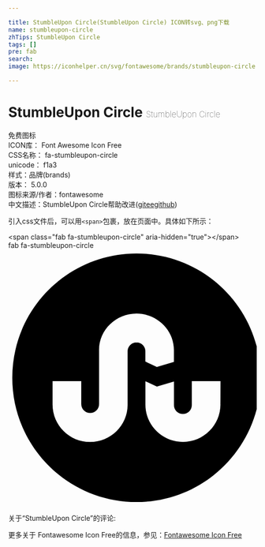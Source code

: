 ```yaml
---

title: StumbleUpon Circle(StumbleUpon Circle) ICON转svg、png下载
name: stumbleupon-circle
zhTips: StumbleUpon Circle
tags: []
pre: fab
search: 
image: https://iconhelper.cn/svg/fontawesome/brands/stumbleupon-circle.svg

---
```


# StumbleUpon Circle  <small style="font-size: 60%;font-weight: 100">StumbleUpon Circle</small>


<div class="detail-page">
<p>
<span><span class="badge-success badge">免费图标</span> </span>
<br/>
<span>
ICON库：
<span class="badge-secondary badge">Font Awesome Icon Free</span> 
</span>
<br/>
<span>
CSS名称：
<span class="badge-secondary badge">fa-stumbleupon-circle</span> 
</span>
<br/>
<span>
unicode：
<span class="badge-secondary badge">f1a3</span> 
<copy-btn content='f1a3' btn-title=""></copy-btn>
<copy-btn :content='String.fromCodePoint(parseInt("f1a3", 16))' btn-title="复制U"></copy-btn>
</span><br/><span>样式：<span class="badge-light badge">品牌(brands)</span></span>
<br/>
<span>
版本：
<span class="badge-secondary badge">5.0.0</span> 
</span>
<br/>
<span>图标来源/作者：<span class="badge-light badge">fontawesome</span></span> 
<br/>
<span class="zh-detail">中文描述：<span class="badge-primary badge">StumbleUpon Circle</span><span class="help-link"><span>帮助改进</span>(<a href="https://gitee.com/liuwave/icon-helper/edit/master/json/fontawesome/brands/stumbleupon-circle.json" target="_blank" rel="noopener noreferrer">gitee</a><a href="https://github.com/liuwave/icon-helper/edit/master/json/fontawesome/brands/stumbleupon-circle.json" target="_blank" rel="noopener noreferrer">github</a></span>)</span><br/>
</p>
</div>
<div class="alert alert-dark">
  <i class="fab fa-stumbleupon-circle fa-xs"></i>
  <i class="fab fa-stumbleupon-circle fa-sm"></i>
  <i class="fab fa-stumbleupon-circle fa-lg"></i>
  <i class="fab fa-stumbleupon-circle fa-2x"></i>
  <i class="fab fa-stumbleupon-circle fa-3x"></i>
  <i class="fab fa-stumbleupon-circle fa-5x"></i>
  <i class="fab fa-stumbleupon-circle fa-7x"></i>
</div>
<div>
  <p>引入css文件后，可以用<code>&lt;span&gt;</code>包裹，放在页面中。具体如下所示：    
  </p>
  <div class="alert alert-primary" style="font-size: 14px">
    &lt;span class="fab fa-stumbleupon-circle" aria-hidden="true"&gt;&lt;/span&gt;
    <copy-btn content='<span class="fab fa-stumbleupon-circle" aria-hidden="true"></span>'></copy-btn>
  </div>
  <div class="alert alert-secondary">
    <i class="fab fa-stumbleupon-circle"
    style="font-size: 24px"
    aria-hidden="true"></i> fab fa-stumbleupon-circle
    <copy-btn content="fab fa-stumbleupon-circle" btn-title="复制图标名称"></copy-btn>
  </div>
</div>
<div id="svg" class="svg-wrap">
<svg xmlns="http://www.w3.org/2000/svg" viewBox="0 0 496 512"><path d="M256 8C119 8 8 119 8 256s111 248 248 248 248-111 248-248S393 8 256 8zm0 177.5c-9.8 0-17.8 8-17.8 17.8v106.9c0 40.9-33.9 73.9-74.9 73.9-41.4 0-74.9-33.5-74.9-74.9v-46.5h57.3v45.8c0 10 8 17.8 17.8 17.8s17.8-7.9 17.8-17.8V200.1c0-40 34.2-72.1 74.7-72.1 40.7 0 74.7 32.3 74.7 72.6v23.7l-34.1 10.1-22.9-10.7v-20.6c.1-9.6-7.9-17.6-17.7-17.6zm167.6 123.6c0 41.4-33.5 74.9-74.9 74.9-41.2 0-74.9-33.2-74.9-74.2V263l22.9 10.7 34.1-10.1v47.1c0 9.8 8 17.6 17.8 17.6s17.8-7.9 17.8-17.6v-48h57.3c-.1 45.9-.1 46.4-.1 46.4z"/></svg>
</div>
<detail full-name='fa-stumbleupon-circle'></detail>
<div>
<p>关于“StumbleUpon Circle”的评论:</p>
</div>
<Vssue title="关于“StumbleUpon Circle”的评论" ></Vssue>    
<div><p>更多关于  Fontawesome Icon Free的信息，参见：<a target="_blank" href="https://iconhelper.cn/fontawesome.html">Fontawesome Icon Free</a>
</p></div>
